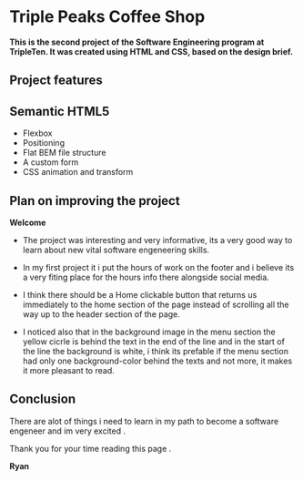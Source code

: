 # Triple Peaks Coffee Shop

**This is the second project of the Software Engineering program at TripleTen. It was created using HTML and CSS, based on the design brief.**

## Project features

## Semantic HTML5

- Flexbox
- Positioning
- Flat BEM file structure
- A custom form
- CSS animation and transform

## Plan on improving the project

**Welcome**

- The project was interesting and very informative, its a very good way to learn about new vital software engeneering skills.

* In my first project it i put the hours of work on the footer and i believe its a very fiting place for the hours info there alongside social media.

* I think there should be a Home clickable button that returns us immediately to the home section of the page instead of scrolling all the way up to the header section of the page.

* I noticed also that in the background image in the menu section the yellow cicrle is behind the text in the end of the line and in the start of the line the background is white, i think its prefable if the menu section had only one background-color behind the texts and not more, it makes it more pleasant to read.

## Conclusion

There are alot of things i need to learn in my path to become a software engeneer and im very excited .

Thank you for your time reading this page .

**Ryan**
